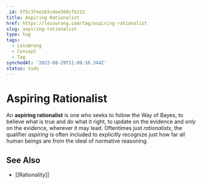 ```yaml
---
_id: 5f5c37ee1b5cdee568cfb212
title: Aspiring Rationalist
href: https://lesswrong.com/tag/aspiring-rationalist
slug: aspiring-rationalist
type: tag
tags:
  - LessWrong
  - Concept
  - Tag
synchedAt: '2022-08-29T11:09:16.344Z'
status: todo
---
```


# Aspiring Rationalist

An **aspiring rationalist** is one who seeks to follow the Way of Bayes, to believe what is true and do what it right, to update on the evidence and only on the evidence, wherever it may lead. Oftentimes just *rationalists*, the qualifier *aspiring* is often included to explicitly recognize just how far all human beings are from the ideal of normative reasoning.

## See Also

- [[Rationality]]
